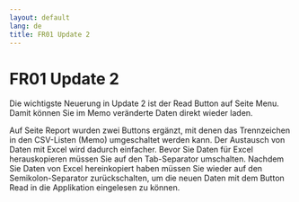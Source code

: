 ```yaml
---
layout: default
lang: de
title: FR01 Update 2
---
```


# FR01 Update 2

Die wichtigste Neuerung in Update 2 ist der Read Button auf Seite Menu.
Damit können Sie im Memo veränderte Daten direkt wieder laden.

Auf Seite Report wurden zwei Buttons ergänzt, mit denen das Trennzeichen in 
den CSV-Listen (Memo) umgeschaltet werden kann. Der Austausch von Daten mit 
Excel wird dadurch einfacher. Bevor Sie Daten für Excel herauskopieren müssen 
Sie auf den Tab-Separator umschalten. Nachdem Sie Daten von Excel hereinkopiert 
haben müssen Sie wieder auf den Semikolon-Separator zurückschalten, um die neuen 
Daten mit dem Button Read in die Applikation eingelesen zu können.

